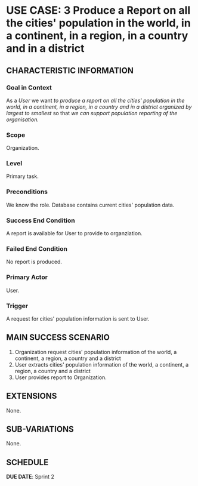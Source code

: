 # USE CASE: 3 Produce a Report on all the cities' population in the world, in a continent, in a region, in a country and in a district

## CHARACTERISTIC INFORMATION

### Goal in Context

As a *User* we want *to produce a report on all the cities' population in the world, in a continent, in a region, in a country and in a district organized by largest to smallest* so that *we can support population reporting of the organisation.*

### Scope

Organization.

### Level

Primary task.

### Preconditions

We know the role.  Database contains current cities' population data.

### Success End Condition

A report is available for User to provide to organziation.

### Failed End Condition

No report is produced.

### Primary Actor

User.

### Trigger

A request for cities' population information is sent to User.

## MAIN SUCCESS SCENARIO

1. Organization request cities' population information of the world, a continent, a region, a country and a district
2. User extracts cities' population information of the world, a continent, a region, a country and a district
3. User provides report to Organization.

## EXTENSIONS

None.

## SUB-VARIATIONS

None.

## SCHEDULE

**DUE DATE**: Sprint 2
